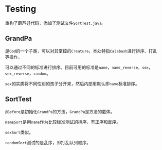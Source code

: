 # Testing

重构了葫芦娃代码，添加了测试文件`SortTest.java`。

## GrandPa

是`God`的一个子类，可以对其掌控的`Creature`，本处特指`Calabash`进行排序、打乱等操作。

可以通过不同的标准进行排序。目前可用的标准是`name`，`name_reverse`，`sex`，`sex_reverse`，`random`。

`sex`的实质将不同性别的孩子分开来，然后内部用默认即`name`标准排序。

## SortTest

`@Before`是初始化`GrandPa`的方法，`GrandPa`是方法的载体。

`nameSort`是用`name`作为比较标准测试的排序，有正序和反序。

`sexSort`类似。

`randomSort`测试的是乱序，即打乱队列顺序。
